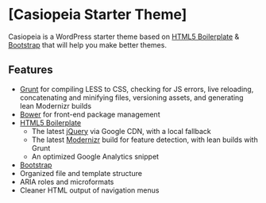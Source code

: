 # [Casiopeia Starter Theme]

Casiopeia is a WordPress starter theme based on [HTML5 Boilerplate](http://html5boilerplate.com/) & [Bootstrap](http://getbootstrap.com/) that will help you make better themes.

## Features

* [Grunt](http://gruntjs.com/) for compiling LESS to CSS, checking for JS errors, live reloading, concatenating and minifying files, versioning assets, and generating lean Modernizr builds
* [Bower](http://bower.io/) for front-end package management
* [HTML5 Boilerplate](http://html5boilerplate.com/)
  * The latest [jQuery](http://jquery.com/) via Google CDN, with a local fallback
  * The latest [Modernizr](http://modernizr.com/) build for feature detection, with lean builds with Grunt
  * An optimized Google Analytics snippet
* [Bootstrap](http://getbootstrap.com/)
* Organized file and template structure
* ARIA roles and microformats
* Cleaner HTML output of navigation menus


